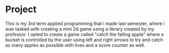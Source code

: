 # Project
This is my 3rd term applied programming that i made last semester, where i was tasked with creating a mini 2d game using a library created by my professor.
I opted to create a game called "catch the falling apple" where a bucket is controlled by the user using left and right arrows to try and catch as many apples as possible with lives and a score counter as well. 
